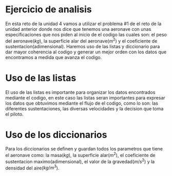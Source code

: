 # Ejercicio de analisis

En esta reto de la unidad 4 vamos a utilizar el problema #1  de el reto de la unidad anterior donde nos dice que tenemos una aeronave con unas especificaciones que nos piden al inicio de el codigo las cuales son: el peso del aeronave($kg$), la superficie alar del aeronave($m^2$) y el coeficiente de sustentacion(adimensional). Haremos uso de las listas y diccionario para dar mayor coherencia al codigo y generar un mejor orden con los datos que encontramos a medida que avanza el codigo.

# Uso de las listas 

El uso de las listas es importante para organizar los datos encontrados mediante el codigo, en este caso las listas seran importantes para expresar los datos que obtuvimos mediante el flujo de el codigo, como lo son: las diferentes sustentaciones, las diversas velocidades y la decision que toma el piloto.

# Uso de los diccionarios

Para los diccionarios se definen y guardan todos los parametros que tiene el aeronave como: la masa($kg$), la superficie alar($m^2$), el coeficiente de sustentacion maximo(adimensional), el valor de la gravedad($m/s^2$) y la densidad del aire($kg/m^3$).